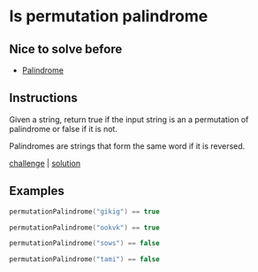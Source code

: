 # Is permutation palindrome

## Nice to solve before

- [Palindrome](../basic/desc.md)

## Instructions

Given a string, return true if the input string is an a permutation of palindrome or false if it is not.

Palindromes are strings that form the same word if it is reversed.

[challenge](challenge.kt) | [solution](solution.kt)

## Examples

```kotlin
permutationPalindrome("gikig") == true

permutationPalindrome("ookvk") == true

permutationPalindrome("sows") == false

permutationPalindrome("tami") == false
```
